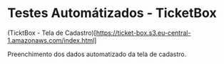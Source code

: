 # Testes Automátizados - TicketBox

(TicktBox - Tela de Cadastro)[https://ticket-box.s3.eu-central-1.amazonaws.com/index.html]

Preenchimento dos dados automatizado da tela de cadastro.
